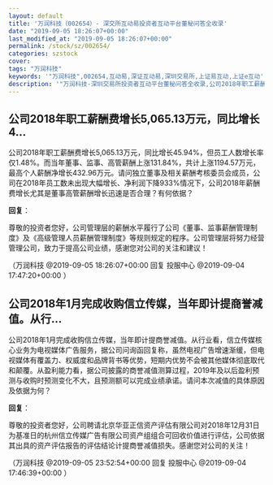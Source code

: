 ```yaml
---
layout: default
title: '万润科技（002654）- 深交所互动易投资者互动平台董秘问答全收录'
date: "2019-09-05 18:26:07+00:00"
last_modified_at: "2019-09-05 18:26:07+00:00"
permalink: /stock/sz/002654/
categories: szstock
cover: 
tags: "万润科技"
keywords: '"万润科技",002654,互动易,深证互动易,深圳交易所,上证易互动,上证e互动'
description: '"万润科技-深圳交易所投资者互动平台董秘问答全收录,公司2018年职工薪酬费增长5,065.13万元，同比增长45.94%，但员工人数增长率仅1.48%。而当年董事、监事、高管薪酬上涨131.84%，共计上涨1194.57万元，最高个人薪酬净增长432.96万元。请问独立董事及相关薪酬考核委员会成员，公司在2018年员工数未出现大幅增长、净利润下降933%情况下，公司2018年薪酬费增长尤其是董事高管薪酬增长迅速是否合理？有何依据？"'
---
```


## 公司2018年职工薪酬费增长5,065.13万元，同比增长4...

公司2018年职工薪酬费增长5,065.13万元，同比增长45.94%，但员工人数增长率仅1.48%。而当年董事、监事、高管薪酬上涨131.84%，共计上涨1194.57万元，最高个人薪酬净增长432.96万元。请问独立董事及相关薪酬考核委员会成员，公司在2018年员工数未出现大幅增长、净利润下降933%情况下，公司2018年薪酬费增长尤其是董事高管薪酬增长迅速是否合理？有何依据？

**回复**：

尊敬的投资者您好，公司管理层的薪酬水平履行了公司《董事、监事薪酬管理制度》及《高级管理人员薪酬管理制度》等规则规定的程序。公司管理层将努力经营管理公司，致力于提高公司业绩，感谢您对公司的关注和建议！ 

（万润科技  @2019-09-05 18:26:07+00:00 回复 投服中心  @2019-09-04 17:47:20+00:00 ）

## 公司2018年1月完成收购信立传媒，当年即计提商誉减值。从行...

公司2018年1月完成收购信立传媒，当年即计提商誉减值。从行业看，信立传媒核心业务为电视媒体广告服务，据公司问询函回复称，虽然电视广告增速渐缓，但电视媒体有覆盖力、权威度和品牌背书等优势，短期内优势不会被其他媒体彻底取代和颠覆。从盈利能力看，据公司披露的商誉减值测算过程，2019年及以后盈利预测与收购时预测变化不大，且预测额可以完成业绩承诺。请问本次减值的具体原因及依据为何？

**回复**：

尊敬的投资者您好，公司聘请北京华亚正信资产评估有限公司对2018年12月31日为基准日的杭州信立传媒广告有限公司资产组组合可回收价值进行评估，公司依据其出具的资产评估报告的评估结论计提商誉减值损失。感谢您对公司的关注！ 

（万润科技  @2019-09-05 23:52:54+00:00 回复 投服中心  @2019-09-04 17:46:39+00:00 ）

